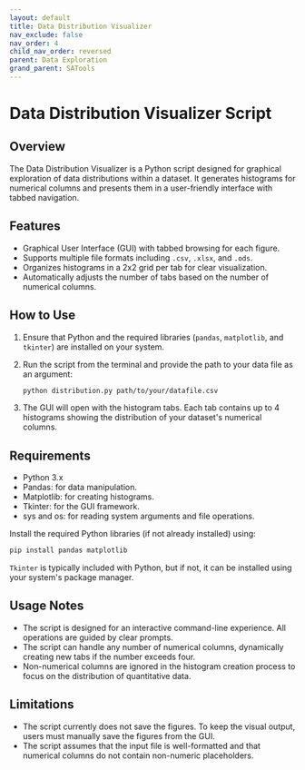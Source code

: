 ```yaml
---
layout: default
title: Data Distribution Visualizer
nav_exclude: false
nav_order: 4
child_nav_order: reversed
parent: Data Exploration
grand_parent: SATools
---
```


# Data Distribution Visualizer Script

## Overview

The Data Distribution Visualizer is a Python script designed for graphical exploration of data distributions within a dataset. It generates histograms for numerical columns and presents them in a user-friendly interface with tabbed navigation.

## Features

- Graphical User Interface (GUI) with tabbed browsing for each figure.
- Supports multiple file formats including `.csv`, `.xlsx`, and `.ods`.
- Organizes histograms in a 2x2 grid per tab for clear visualization.
- Automatically adjusts the number of tabs based on the number of numerical columns.

## How to Use

1. Ensure that Python and the required libraries (`pandas`, `matplotlib`, and `tkinter`) are installed on your system.
2. Run the script from the terminal and provide the path to your data file as an argument:

   ```bash
   python distribution.py path/to/your/datafile.csv
   ```

3. The GUI will open with the histogram tabs. Each tab contains up to 4 histograms showing the distribution of your dataset's numerical columns.

## Requirements

- Python 3.x
- Pandas: for data manipulation.
- Matplotlib: for creating histograms.
- Tkinter: for the GUI framework.
- sys and os: for reading system arguments and file operations.

Install the required Python libraries (if not already installed) using:

```bash
pip install pandas matplotlib
```

`Tkinter` is typically included with Python, but if not, it can be installed using your system's package manager.

## Usage Notes

- The script is designed for an interactive command-line experience. All operations are guided by clear prompts.
- The script can handle any number of numerical columns, dynamically creating new tabs if the number exceeds four.
- Non-numerical columns are ignored in the histogram creation process to focus on the distribution of quantitative data.

## Limitations

- The script currently does not save the figures. To keep the visual output, users must manually save the figures from the GUI.
- The script assumes that the input file is well-formatted and that numerical columns do not contain non-numeric placeholders.


